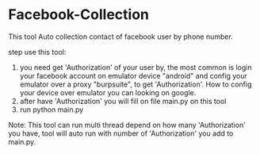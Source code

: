 Facebook-Collection
===================

This tool Auto collection contact of facebook user by phone number.

step use this tool:

1. you need get 'Authorization' of your user by, the most common is login your facebook account on emulator device "android" and config your emulator over a proxy "burpsuite", to get 'Authorization'. How to config your device over emulator you can looking on google.
2. after have 'Authorization' you will fill on file main.py on this tool
3. run python main.py

Note: This tool can run multi thread depend on how many 'Authorization' you have, tool will auto run with number of 'Authorization' you add to main.py.
